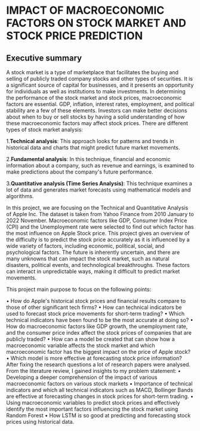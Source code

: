 # **IMPACT OF MACROECONOMIC FACTORS ON STOCK MARKET AND STOCK PRICE PREDICTION**

## **Executive summary**

A stock market is a type of marketplace that facilitates the buying and selling of publicly traded company stocks and other types of securities. It is a significant source of capital for businesses, and it presents an opportunity for individuals as well as institutions to make investments. In determining the performance of the stock market and stock prices, macroeconomic factors are essential. GDP, inflation, interest rates, employment, and political stability are a few of these elements. Investors can make better decisions about when to buy or sell stocks by having a solid understanding of how these macroeconomic factors may affect stock prices. There are different types of stock market analysis: 

1.**Technical analysis**: This approach looks for patterns and trends in historical data and charts that might predict future market movements.

2.**Fundamental analysis**: In this technique, financial and economic information about a company, such as revenue and earnings, is examined to make predictions about the company's future performance.
  
3.**Quantitative analysis (Time Series Analysis)**: This technique examines a lot of data and generates market forecasts using mathematical models and algorithms.
   
In this project, we are focusing on the Technical and Quantitative Analysis of Apple Inc. The dataset is taken from Yahoo Finance from 2010 January to 2022 November. Macroeconomic factors like GDP, Consumer Index Price (CPI) and the  Unemployment rate were selected to find out which factor has the most influence on Apple Stock price.
This project gives an overview of the difficulty is to predict the stock price accurately as it is influenced by a wide variety of factors, including economic, political, social, and psychological factors. The future is inherently uncertain, and there are many unknowns that can impact the stock market, such as natural disasters, political events, and technological breakthroughs. These factors can interact in unpredictable ways, making it difficult to predict market movements.

This project main purpose to focus on the following points:

•	 How do Apple's historical stock prices and financial results compare to those of other significant tech firms?
•	How can technical indicators be used to forecast stock price movements for short-term trading? • Which technical indicators have been found to be the most accurate at doing so?
•	 How do macroeconomic factors like GDP growth, the unemployment rate, and the consumer price index affect the stock prices of companies that are publicly traded?
•	How can a model be created that can show how a macroeconomic variable affects the stock market and which macroeconomic factor has the biggest impact on the price of Apple stock?
•	Which model is more effective at forecasting stock price information?
After fixing the research questions a lot of research papers were analysed. From the literature review, I gained insights to my problem statement: 
•	Developing a deeper comprehension of the impact of various macroeconomic factors on various stock markets
•	Importance of technical indicators and which all technical indicators such as MACD, Bollinger Bands are effective at forecasting changes in stock prices for short-term trading.
•	Using macroeconomic variables to predict stock prices and effectively identify the most important factors influencing the stock market using Random Forest
•	How LSTM is so good at predicting and forecasting stock prices using historical data.
